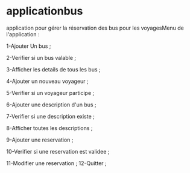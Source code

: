 # applicationbus
application pour gérer la réservation des bus pour les voyagesMenu de l'application :

1-Ajouter Un bus ;

2-Verifier si un bus valable ;

3-Afficher les details de tous les bus ;

4-Ajouter un nouveau voyageur ;

5-Verifier si un voyageur participe ;

6-Ajouter une description d'un bus ;

7-Verifier si une description existe  ;

8-Afficher toutes les descriptions ;

9-Ajouter une reservation ;

10-Verifier si une reservation est validee ;

11-Modifier une reservation ;
12-Quitter ;
